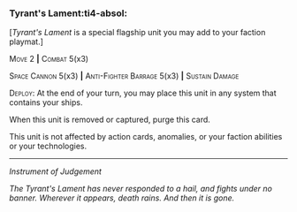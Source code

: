 ### **Tyrant's Lament**:ti4-absol:

[_Tyrant's Lament_ is a special flagship unit you may add to your faction playmat.]

<span style="font-variant:small-caps;">Move 2</span> __|__ <span style="font-variant:small-caps;">Combat</span> 5(x3)

<span style="font-variant:small-caps;">Space Cannon</span> 5(x3) __|__ <span style="font-variant:small-caps;">Anti-Fighter Barrage</span> 5(x3) __|__ <span style="font-variant:small-caps;">Sustain Damage</span>

<span style="font-variant:small-caps;">Deploy</span>: At the end of your turn, you may place this unit in any system that contains your ships.

When this unit is removed or captured, purge this card.

This unit is not affected by action cards, anomalies, or your faction abilities or your technologies.

---

*Instrument of Judgement*

*The Tyrant's Lament has never responded to a hail, and fights under no banner. 
Wherever it appears, death rains. 
And then it is gone.*
